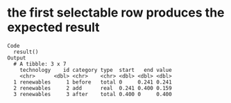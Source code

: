 # the first selectable row produces the expected result

    Code
      result()
    Output
      # A tibble: 3 x 7
        technology    id category type  start   end value
        <chr>      <dbl> <chr>    <chr> <dbl> <dbl> <dbl>
      1 renewables     1 before   total 0     0.241 0.241
      2 renewables     2 add      real  0.241 0.400 0.159
      3 renewables     3 after    total 0.400 0     0.400

